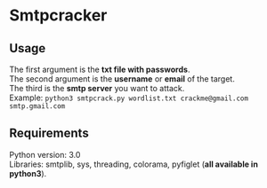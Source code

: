 # Smtpcracker
## Usage
The first argument is the **txt file with passwords**.                                                                                                                   
The second argument is the **username** or **email** of the target.                                                                                                   
The third is the **smtp server** you want to attack.                                                                                               
Example: ``python3 smtpcrack.py wordlist.txt crackme@gmail.com smtp.gmail.com``
## Requirements
Python version: 3.0                                                                                                                                                                      
Libraries: smtplib, sys, threading, colorama, pyfiglet (**all available in python3**).
